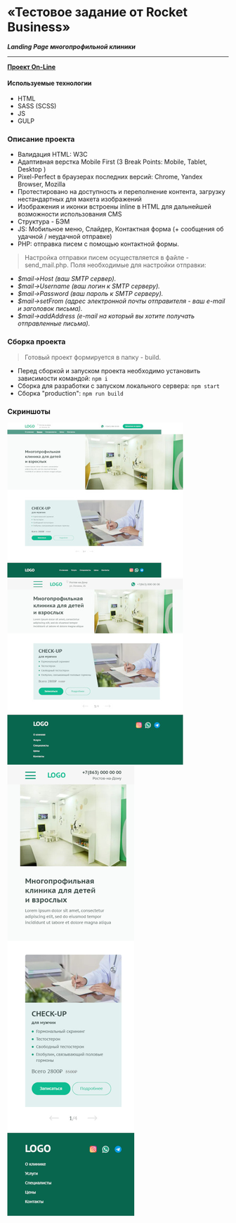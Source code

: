 # «Тестовое задание от Rocket Business»

**_Landing Page многопрофильной клиники_**

---

**[Проект On-Line](https://logornd.dendev.ru)**

#### Используемые технологии

- HTML
- SASS (SCSS)
- JS
- GULP

### Описание проекта

- Валидация HTML: W3C
- Адаптивная верстка Mobile First (3 Break Points: Mobile, Tablet, Desktop )
- Pixel-Perfect в браузерах последних версий: Chrome, Yandex Browser, Mozilla
- Протестировано на доступность и переполнение контента, загрузку нестандартных для макета изображений
- Изображения и иконки встроены inline в HTML для дальнейшей возможности использования CMS
- Структура - БЭМ
- JS: Мобильное меню, Слайдер, Контактная форма (+ сообщения об удачной / неудачной отправке)
- PHP: отправка писем с помощью контактной формы.

> Настройка отправки писем осуществляется в файле - send_mail.php. Поля необходимые для настройки отправки:

- _$mail->Host (ваш SMTP сервер)._
- _$mail->Username (ваш логин к SMTP серверу)._
- _$mail->Password (ваш пароль к SMTP серверу)._
- _$mail->setFrom (адрес электронной почты отправителя - ваш e-mail и заголовок письма)._
- _$mail->addAddress (e-mail на который вы хотите получать отправленные письма)._

### Сборка проекта

> Готовый проект формируется в папку - build.

- Перед сборкой и запуском проекта необходимо установить зависимости командой: `npm i`
- Сборка для разработки с запуском локального сервера: `npm start`
- Сборка "production": `npm run build`

### Скриншоты

![Скриншот Desktop](/screenshots/logornd_desktop.jpg)
![Скриншот Tablet](/screenshots/logornd_tablet.jpg)
![Скриншот Mobile](/screenshots/logornd_mobile.jpg)

